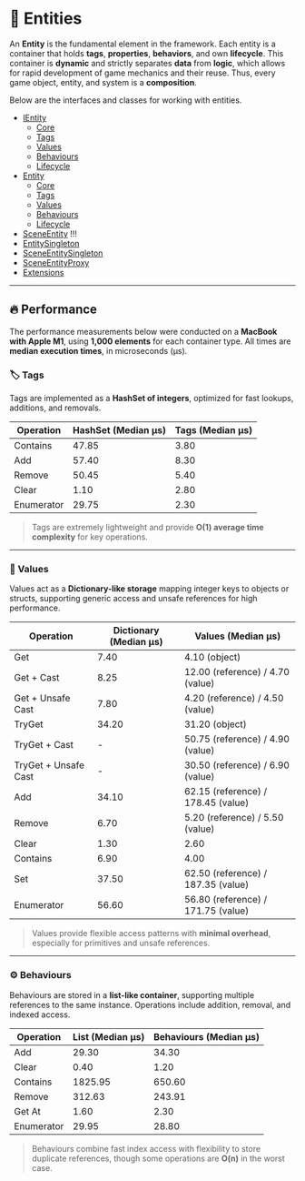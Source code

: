 # 🧩 Entities

An **Entity** is the fundamental element in the framework. Each entity is a container that holds **tags**,
**properties**, **behaviors**, and own **lifecycle**. This container is **dynamic** and strictly separates **data** from
**logic**, which allows for rapid development of game mechanics and their reuse. Thus, every game object, entity, and
system is a **composition**.

Below are the interfaces and classes for working with entities.

- [IEntity](IEntity.md) <!-- + -->
    - [Core](IEntityCore.md) <!-- + -->
    - [Tags](IEntityTags.md) <!-- + -->
    - [Values](IEntityValues.md) <!-- + -->
    - [Behaviours](IEntityBehaviours.md) <!-- + -->
    - [Lifecycle](IEntityLifecycle.md) <!-- + -->
- [Entity](Entity.md) <!-- + -->
    - [Core](EntityCore.md) <!-- + -->
    - [Tags](EntityTags.md) <!-- + -->
    - [Values](EntityValues.md) <!-- + -->
    - [Behaviours](EntityBehaviours.md)
    - [Lifecycle](EntityLifecycle.md)
- [SceneEntity](SceneEntity.md) !!!
- [EntitySingleton](EntitySingleton.md)
- [SceneEntitySingleton](SceneEntitySingleton.md)
- [SceneEntityProxy](SceneEntityProxy.md)
- [Extensions](Extensions.md)

---

## 🔥 Performance

The performance measurements below were conducted on a <b>MacBook with Apple M1</b>,
using <b>1,000 elements</b> for each container type. All times are <b>median execution times</b>,
in microseconds (μs).

### 🏷️ Tags

Tags are implemented as a **HashSet of integers**, optimized for fast lookups, additions, and removals.

| Operation  | HashSet (Median μs) | Tags (Median μs) |
|------------|---------------------|------------------|
| Contains   | 47.85               | 3.80             |
| Add        | 57.40               | 8.30             |
| Remove     | 50.45               | 5.40             |
| Clear      | 1.10                | 2.80             |
| Enumerator | 29.75               | 2.30             |

> Tags are extremely lightweight and provide **O(1) average time complexity** for key operations.

---

### 🔑 Values

Values act as a **Dictionary-like storage** mapping integer keys to objects or structs, supporting generic access and
unsafe references for high performance.

| Operation            | Dictionary (Median μs) | Values (Median μs)                 |
|----------------------|------------------------|------------------------------------|
| Get                  | 7.40                   | 4.10 (object)                      |
| Get + Cast           | 8.25                   | 12.00 (reference) / 4.70 (value)   |
| Get + Unsafe Cast    | 7.80                   | 4.20 (reference) / 4.50 (value)    |
| TryGet               | 34.20                  | 31.20 (object)                     |
| TryGet + Cast        | -                      | 50.75 (reference) / 4.90  (value)  |
| TryGet + Unsafe Cast | -                      | 30.50 (reference) / 6.90  (value)  |
| Add                  | 34.10                  | 62.15 (reference) / 178.45 (value) |
| Remove               | 6.70                   | 5.20 (reference) / 5.50 (value)    |
| Clear                | 1.30                   | 2.60                               |
| Contains             | 6.90                   | 4.00                               |
| Set                  | 37.50                  | 62.50 (reference) / 187.35 (value) |
| Enumerator           | 56.60                  | 56.80 (reference) / 171.75 (value) |

> Values provide flexible access patterns with **minimal overhead**, especially for primitives and unsafe references.

---

### ⚙️ Behaviours

Behaviours are stored in a **list-like container**, supporting multiple references to the same instance. Operations
include addition, removal, and indexed access.

| Operation  | List (Median μs) | Behaviours (Median μs) |
|------------|------------------|------------------------|
| Add        | 29.30            | 34.30                  |
| Clear      | 0.40             | 1.20                   |
| Contains   | 1825.95          | 650.60                 |
| Remove     | 312.63           | 243.91                 |
| Get At     | 1.60             | 2.30                   |
| Enumerator | 29.95            | 28.80                  |

> Behaviours combine fast index access with flexibility to store duplicate references, though some operations are
> **O(n)** in the worst case.